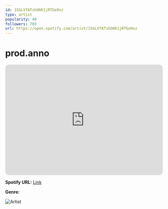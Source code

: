 ```yaml
---
id: 1SGLVfATshO6K1jRTGeOxz
type: artist
popularity: 40
followers: 703
url: https://open.spotify.com/artist/1SGLVfATshO6K1jRTGeOxz
---
```

# prod.anno

<iframe style="border-radius:12px" src="https://open.spotify.com/embed/artist/1SGLVfATshO6K1jRTGeOxz" width="100%" height="352" frameBorder="0" allowfullscreen="" allow="autoplay; clipboard-write; encrypted-media; fullscreen; picture-in-picture" loading="lazy"></iframe>

**Spotify URL:** [Link](https://open.spotify.com/artist/1SGLVfATshO6K1jRTGeOxz)

**Genre:** 

![Artist](https://i.scdn.co/image/ab6761610000e5eb4efdcfa09a1bdcc70ad0d412)
